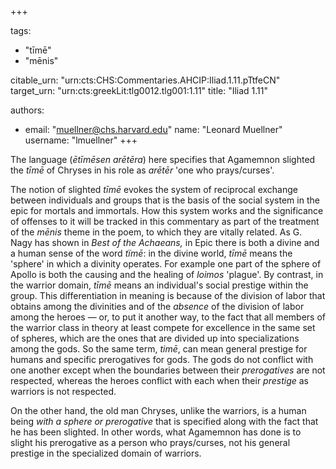 +++

tags:
- "tīmē"
- "mēnis"

citable_urn: "urn:cts:CHS:Commentaries.AHCIP:Iliad.1.11.pTtfeCN"
target_urn: "urn:cts:greekLit:tlg0012.tlg001:1.11"
title: "Iliad 1.11"

authors:
- email: "muellner@chs.harvard.edu"
  name: "Leonard Muellner"
  username: "lmuellner"
+++

<p>The language (<em>ētīmēsen arētēra</em>) here specifies that Agamemnon slighted the <em>tīmē</em> of Chryses in his role as <em>arētēr</em> &#x27;one who prays/curses&#x27;. </p><p>The notion of slighted <em>tīmē</em> evokes the system of reciprocal exchange between individuals and groups that is the basis of the social system in the epic for mortals and immortals. How this system works and the significance of offenses to it will be tracked in this commentary as part of the treatment of the <em>mēnis</em> theme in the poem, to which they are vitally related. As G. Nagy has shown in <em>Best of the Achaeans,</em> in Epic there is both a divine and a human sense of the word <em>tïmē</em>: in the divine world, <em>tīmē</em> means the &#x27;sphere&#x27; in which a divinity operates. For example one part of the sphere of Apollo is both the causing and the healing of <em>loimos</em> &#x27;plague&#x27;. By contrast, in the warrior domain, <em>tīmē</em> means an individual&#x27;s social prestige within the group. This differentiation in meaning is because of the division of labor that obtains among the divinities and of the <em>absence</em> of the division of labor among the heroes — or, to put it another way, to the fact that all members of the warrior class in theory at least compete for excellence in the same set of spheres, which are the ones that are divided up into specializations among the gods. So the same term,  <em>timē</em>, can mean general prestige for humans and specific prerogatives for gods. The gods do not conflict with one another except when the boundaries between their <em>prerogatives</em> are not respected, whereas the heroes conflict with each when their <em>prestige</em> as warriors is not respected.</p><p>On the other hand, the old man Chryses, unlike the warriors, is a human being <em>with a sphere or prerogative</em> that is specified along with the fact that he has been slighted. In other words, what Agamemnon has done is to slight his prerogative as a person who prays/curses, not his general prestige in the specialized domain of warriors. </p>